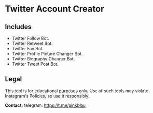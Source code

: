 # Twitter Account Creator


## Includes
- Twitter Follow Bot.
- Twitter Retweet Bot.
- Twitter Fav Bot.
- Twitter Profile Picture Changer Bot.
- Twitter Biography Changer Bot.
- Twitter Tweet Post Bot.


## Legal
This tool is for educational purposes only. Use of such tools may violate Instagram's Policies, so use it responsibly.

**Contact:** telegram: https://t.me/pinkblau
